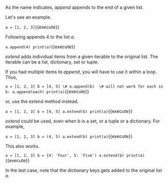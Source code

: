 As the name indicates, *append* appends to the end of a given list.

Let's see an example.

`a = [1, 2, 3]`{{execute}}

Following appends 4 to the list *a*.

`a.append(4)
print(a)`{{execute}}

*extend* adds individual items from a given iterable to the original list.  The iterable can be a list, dictionary, set or tuple.

If you had multiple items to *append*, you will have to use it within a loop.  Thus,

`a = [1, 2, 3]
b = [4, 5]
\# a.append(b)  \# will not work
for each in b:
	a.append(each)
print(a)`{{execute}}

or, use the extend method instead.

`a = [1, 2, 3]
b = [4, 5]
a.extend(b)
print(a)`{{execute}}

*extend* could be used, even when b is a set, or a tuple or a dictionary.  For example,

`a = [1, 2, 3]
b = (4, 5)
a.extend(b)
print(a)`{{execute}}

This also works.

`a = [1, 2, 3]
b = {4: 'Four', 5: 'Five')
a.extend(b)
print(a)`{{execute}}

In the last case, note that the dictionary keys gets added to the original list *a*.
